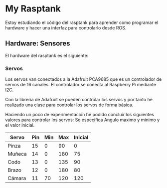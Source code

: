# My Rasptank

Estoy estudiando el código del rasptank para aprender como programar el hardware y hacer una
interfaz para controlarlo desde ROS.

## Hardware: Sensores

El hardware del rasptank es el siguiente:

### Servos

Los servos van conectados a la Adafruit PCA9685 que es un controlador de servos de 16 canales.
El controlador se conecta al Raspberry Pi mediante I2C.

Con la librería de Adafruit se pueden controlar los servos y por tanto he realizado una clase
para controlar los servos de forma básica.

Haciendo un poco de experimentación he podido concluir los siguientes valores para controlar los servos:
Se especifica Angulo maximo y minimo y el valor inicial.

| Servo  | Pin | Min | Max | Inicial |
|--------|-----|-----|-----|---------|
| Pinza  | 15  | 0   | 90  | 0       |
| Muñeca | 14  | 0   | 180 | 75      |
| Codo   | 13  | 0   | 135 | 90      |
| Brazo  | 12  | 0   | 180 | 80      |
| Cámara | 11  | 70  | 120 | 120     |